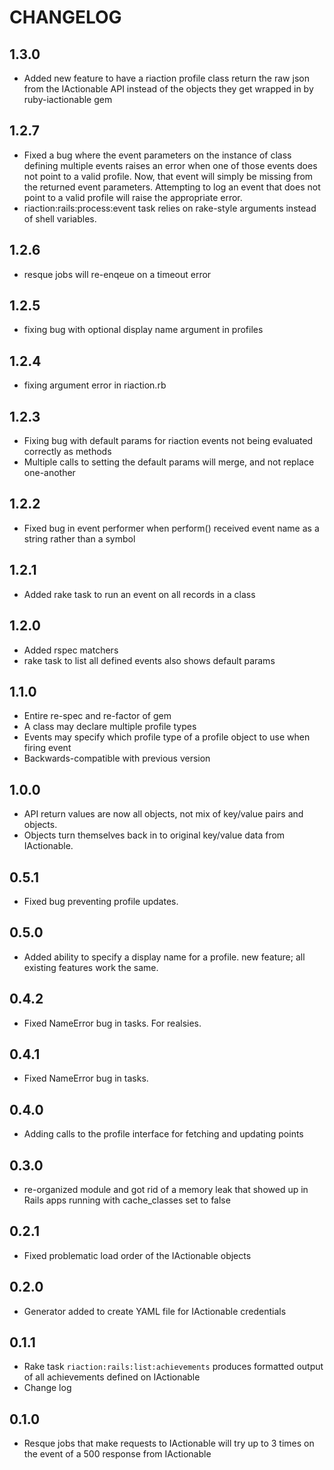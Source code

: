 # CHANGELOG #

## 1.3.0 ##

* Added new feature to have a riaction profile class return the raw json from the IActionable API instead of the objects they get wrapped in by ruby-iactionable gem

## 1.2.7 ##

* Fixed a bug where the event parameters on the instance of class defining multiple events raises an error when one of those events does not point to a valid profile. Now, that event will simply be missing from the returned event parameters.  Attempting to log an event that does not point to a valid profile will raise the appropriate error.
* riaction:rails:process:event task relies on rake-style arguments instead of shell variables.

## 1.2.6 ##

* resque jobs will re-enqeue on a timeout error

## 1.2.5 ##

* fixing bug with optional display name argument in profiles

## 1.2.4 ##

* fixing argument error in riaction.rb

## 1.2.3 ##

* Fixing bug with default params for riaction events not being evaluated correctly as methods
* Multiple calls to setting the default params will merge, and not replace one-another

## 1.2.2 ##

* Fixed bug in event performer when perform() received event name as a string rather than a symbol

## 1.2.1 ##

* Added rake task to run an event on all records in a class

## 1.2.0 ##

* Added rspec matchers
* rake task to list all defined events also shows default params

## 1.1.0 ##

* Entire re-spec and re-factor of gem
* A class may declare multiple profile types
* Events may specify which profile type of a profile object to use when firing event
* Backwards-compatible with previous version 

## 1.0.0 ##

* API return values are now all objects, not mix of key/value pairs and objects.
* Objects turn themselves back in to original key/value data from IActionable.

## 0.5.1 ##

* Fixed bug preventing profile updates.

## 0.5.0 ##

* Added ability to specify a display name for a profile.  new feature; all existing features work the same.


## 0.4.2 ##

* Fixed NameError bug in tasks. For realsies.

## 0.4.1 ##

* Fixed NameError bug in tasks.

## 0.4.0 ##

* Adding calls to the profile interface for fetching and updating points

## 0.3.0 ##

* re-organized module and got rid of a memory leak that showed up in Rails apps running with cache\_classes set to false

## 0.2.1 ##

* Fixed problematic load order of the IActionable objects

## 0.2.0 ##

* Generator added to create YAML file for IActionable credentials

## 0.1.1 ##

* Rake task `riaction:rails:list:achievements` produces formatted output of all achievements defined on IActionable
* Change log

## 0.1.0 ##

* Resque jobs that make requests to IActionable will try up to 3 times on the event of a 500 response from IActionable